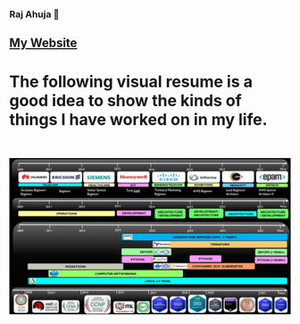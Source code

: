 ### Raj Ahuja 👋

## [My Website](https://raj-kumar-ahuja.github.io/aboutme/)<br />

# The following visual resume is a good idea to show the kinds of things I have worked on in my life. <br /> <br />


![visual](https://github.com/raj-kumar-ahuja/raj-kumar-ahuja/blob/main/images/visual_resume.JPG)